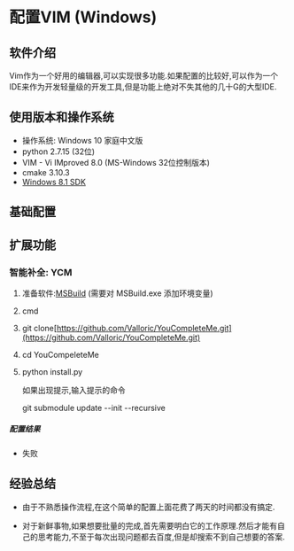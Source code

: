 # 配置VIM (Windows)

## 软件介绍

Vim作为一个好用的编辑器,可以实现很多功能.如果配置的比较好,可以作为一个IDE来作为开发轻量级的开发工具,但是功能上绝对不失其他的几十G的大型IDE.

## 使用版本和操作系统

* 操作系统: Windows 10 家庭中文版
* python 2.7.15 \(32位\)
* VIM - Vi IMproved 8.0 \(MS-Windows 32位控制版本\)
* cmake 3.10.3
* [Windows 8.1 SDK](https://go.microsoft.com/fwlink/p/?LinkId=323507)

## 基础配置

## 扩展功能

### 智能补全: YCM

1. 准备软件:[MSBuild](#) \(需要对 MSBuild.exe 添加环境变量\)

2. cmd

3. git clone[https://github.com/Valloric/YouCompleteMe.git](https://github.com/Valloric/YouCompleteMe.git)

4. cd YouCompeleteMe

5. python install.py

   如果出现提示,输入提示的命令

   git submodule update --init --recursive

##### 配置结果

* 失败

## 经验总结

* 由于不熟悉操作流程,在这个简单的配置上面花费了两天的时间都没有搞定.

* 对于新鲜事物,如果想要批量的完成,首先需要明白它的工作原理.然后才能有自己的思考能力,不至于每次出现问题都去百度,但是却搜索不到自己想要的答案.



